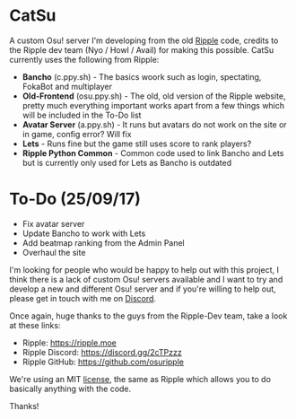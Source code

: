 # CatSu
A custom Osu! server I'm developing from the old [Ripple](https://github.com/osuripple) code, credits to the Ripple dev team (Nyo / Howl / Avail) for making this possible. CatSu currently uses the following from Ripple:
* __Bancho__ (c.ppy.sh) - The basics woork such as login, spectating, FokaBot and multiplayer
* __Old-Frontend__ (osu.ppy.sh) - The old, old version of the Ripple website, pretty much everything important works apart from a few things which will be included in the To-Do list
* __Avatar Server__ (a.ppy.sh) - It runs but avatars do not work on the site or in game, config error? Will fix
* __Lets__ - Runs fine but the game still uses score to rank players?
* __Ripple Python Common__ - Common code used to link Bancho and Lets but is currently only used for Lets as Bancho is outdated

# To-Do (25/09/17)
* Fix avatar server
* Update Bancho to work with Lets
* Add beatmap ranking from the Admin Panel
* Overhaul the site

I'm looking for people who would be happy to help out with this project, I think there is a lack of custom Osu! servers available and I want to try and develop a new and different Osu! server and if you're willing to help out, please get in touch with me on [Discord](https://discord.gg/QWCxSp2).

Once again, huge thanks to the guys from the Ripple-Dev team, take a look at these links:
* Ripple: https://ripple.moe
* Ripple Discord: https://discord.gg/2cTPzzz
* Ripple GitHub: https://github.com/osuripple

We're using an MIT [license](https://github.com/C-L-T/CatSu/blob/master/LICENSE), the same as Ripple which allows you to do basically anything with the code. 

Thanks!
